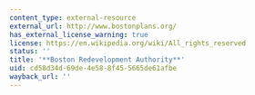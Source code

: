 ```yaml
---
content_type: external-resource
external_url: http://www.bostonplans.org/
has_external_license_warning: true
license: https://en.wikipedia.org/wiki/All_rights_reserved
status: ''
title: '**Boston Redevelopment Authority**'
uid: cd58d34d-69de-4e58-8f45-5665de61afbe
wayback_url: ''
---
```

